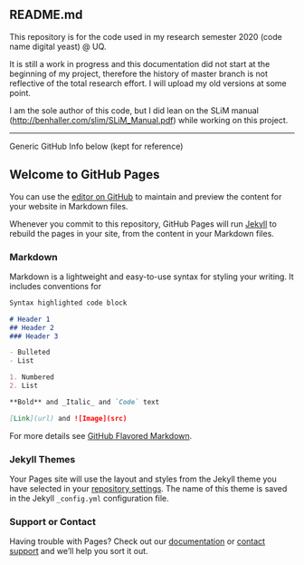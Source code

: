 ## README.md

This repository is for the code used in my research semester 2020 (code name digital yeast) @ UQ. 

It is still a work in progress and this documentation did not start at the beginning of my project, therefore the history of master branch is not reflective of the total research effort. I will upload my old versions at some point. 

I am the sole author of this code, but I did lean on the SLiM manual (http://benhaller.com/slim/SLiM_Manual.pdf) while working on this project. 

-----------------------------------------------------------------------------------------------------------------------------------

Generic GitHub Info below (kept for reference)

## Welcome to GitHub Pages

You can use the [editor on GitHub](https://github.com/sknief/digitalyeast/edit/master/README.md) to maintain and preview the content for your website in Markdown files.

Whenever you commit to this repository, GitHub Pages will run [Jekyll](https://jekyllrb.com/) to rebuild the pages in your site, from the content in your Markdown files.

### Markdown

Markdown is a lightweight and easy-to-use syntax for styling your writing. It includes conventions for

```markdown
Syntax highlighted code block

# Header 1
## Header 2
### Header 3

- Bulleted
- List

1. Numbered
2. List

**Bold** and _Italic_ and `Code` text

[Link](url) and ![Image](src)
```

For more details see [GitHub Flavored Markdown](https://guides.github.com/features/mastering-markdown/).

### Jekyll Themes

Your Pages site will use the layout and styles from the Jekyll theme you have selected in your [repository settings](https://github.com/sknief/digitalyeast/settings). The name of this theme is saved in the Jekyll `_config.yml` configuration file.

### Support or Contact

Having trouble with Pages? Check out our [documentation](https://help.github.com/categories/github-pages-basics/) or [contact support](https://github.com/contact) and we’ll help you sort it out.
